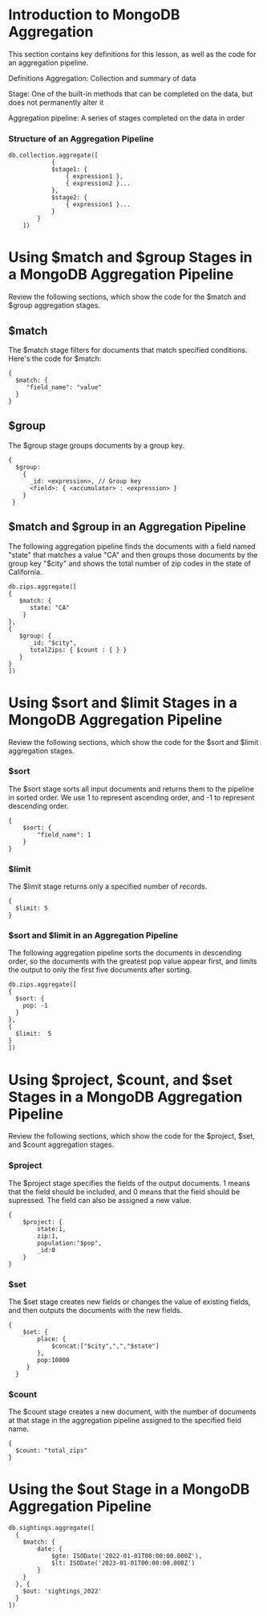 # Introduction to MongoDB Aggregation
This section contains key definitions for this lesson, as well as the code for an aggregation pipeline.

Definitions
Aggregation: Collection and summary of data

Stage: One of the built-in methods that can be completed on the data, but does not permanently alter it

Aggregation pipeline: A series of stages completed on the data in order

### Structure of an Aggregation Pipeline
    db.collection.aggregate([
                {
                $stage1: {
                    { expression1 },
                    { expression2 }...
                },
                $stage2: {
                    { expression1 }...
                }
            }
        ])

# Using $match and $group Stages in a MongoDB Aggregation Pipeline
Review the following sections, which show the code for the $match and $group aggregation stages.

## $match
The $match stage filters for documents that match specified conditions. Here's the code for $match:

    {
      $match: {
         "field_name": "value"
      }
    }
## $group
The $group stage groups documents by a group key.

    {
      $group:
        {
          _id: <expression>, // Group key
          <field>: { <accumulator> : <expression> }
        }
     }
## $match and $group in an Aggregation Pipeline
The following aggregation pipeline finds the documents with a field named "state" that matches a value "CA" and then groups those documents by the group key "$city" and shows the total number of zip codes in the state of California.

    db.zips.aggregate([
    {   
       $match: { 
          state: "CA"
        }
    },
    {
       $group: {
          _id: "$city",
          totalZips: { $count : { } }
       }
    }
    ])

# Using $sort and $limit Stages in a MongoDB Aggregation Pipeline
Review the following sections, which show the code for the $sort and $limit aggregation stages.

### $sort
The $sort stage sorts all input documents and returns them to the pipeline in sorted order. We use 1 to represent ascending order, and -1 to represent descending order.

    {
        $sort: {
            "field_name": 1
        }
    }


### $limit
The $limit stage returns only a specified number of records.

    {
      $limit: 5
    }


### $sort and $limit in an Aggregation Pipeline
The following aggregation pipeline sorts the documents in descending order, so the documents with the greatest pop value appear first, and limits the output to only the first five documents after sorting.

    db.zips.aggregate([
    {
      $sort: {
        pop: -1
      }
    },
    {
      $limit:  5
    }
    ])

# Using $project, $count, and $set Stages in a MongoDB Aggregation Pipeline
Review the following sections, which show the code for the $project, $set, and $count aggregation stages.

### $project
The $project stage specifies the fields of the output documents. 1 means that the field should be included, and 0 means that the field should be supressed. The field can also be assigned a new value.

    {
        $project: {
            state:1, 
            zip:1,
            population:"$pop",
            _id:0
        }
    }

### $set
The $set stage creates new fields or changes the value of existing fields, and then outputs the documents with the new fields.

    {
        $set: {
            place: {
                $concat:["$city",",","$state"]
            },
            pop:10000
         }
      }
### $count
The $count stage creates a new document, with the number of documents at that stage in the aggregation pipeline assigned to the specified field name.

    {
      $count: "total_zips"
    }

# Using the $out Stage in a MongoDB Aggregation Pipeline

    db.sightings.aggregate([
      {
        $match: {
            date: {
                $gte: ISODate('2022-01-01T00:00:00.000Z'),
                $lt: ISODate('2023-01-01T00:00:00.000Z')
            }
        }
      }, {
        $out: 'sightings_2022'
      }
    ])

